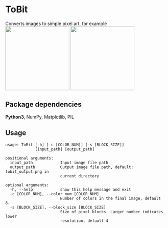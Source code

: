# ToBit
Converts images to simple pixel art, for example <br>
<a href="url"><img src="https://github.com/lukevastus/ToBit/blob/master/tests/cham.jpg?raw=true" width="200"></a>
<a href="url"><img src="https://github.com/lukevastus/ToBit/blob/master/tests/cham_output_large.png?raw=true" width="200"></a>


## Package dependencies
<b>Python3</b>, NumPy, Matplotlib, PIL

## Usage 
```
usage: ToBit [-h] [-c [COLOR_NUM]] [-s [BLOCK_SIZE]]
             [input_path] [output_path]

positional arguments:
  input_path            Input image file path
  output_path           Output image file path, default: tobit_output.png in
                        current directory

optional arguments:
  -h, --help            show this help message and exit
  -c [COLOR_NUM], --color_num [COLOR_NUM]
                        Number of colors in the final image, default 8.
  -s [BLOCK_SIZE], --block_size [BLOCK_SIZE]
                        Size of pixel blocks. Larger number indicates lower
                        resolution, default 4
```
